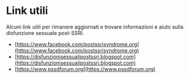 # Link utili

Alcuni link utili per rimanere aggiornati e trovare informazioni e aiuto sulla disfunzione sessuale post-SSRI.

* [https://www.facebook.com/postssrisyndrome.org](https://www.facebook.com/postssrisyndrome.org)
* [https://disfunzionisessualipostssri.blogspot.com](https://disfunzionisessualipostssri.blogspot.com)
* [https://www.pssdforum.org](https://www.pssdforum.org)
